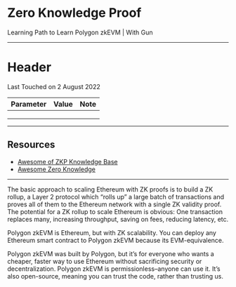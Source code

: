 # Zero Knowledge Proof

 Learning Path to Learn Polygon zkEVM | With Gun



---



# Header

Last Touched on 2 August 2022

| Parameter | Value | Note |
| --------- | ----- | ---- |
|           |       |      |
|           |       |      |
|           |       |      |



---



## Resources

- [Awesome of ZKP Knowledge Base](https://github.com/delendum-xyz/zk-knowledge)
- [Awesome Zero Knowledge](https://github.com/ventali/awesome-zk)



---



The basic approach to scaling Ethereum with ZK proofs is to build a ZK rollup, a Layer 2 protocol which “rolls up” a large batch of transactions and proves all of them to the Ethereum network with a single ZK validity proof.  The potential for a ZK rollup to scale Ethereum is obvious: One transaction replaces many, increasing throughput, saving on fees, reducing latency, etc.

Polygon zkEVM is Ethereum, but with ZK scalability. You can deploy any Ethereum smart contract to Polygon zkEVM because its EVM-equivalence. 

Polygon zkEVM was built by Polygon, but it’s for everyone who wants a cheaper, faster way to use Ethereum without sacrificing security or decentralization. Polygon zkEVM is permissionless–anyone can use it. It’s also open-source, meaning you can trust the code, rather than trusting us. 
